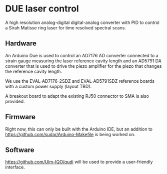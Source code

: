 # DUE laser control
A high resolution analog-digital digital-analog converter with PID to control
a Sirah Matisse ring laser for time resolved spectral scans.

## Hardware
An Arduino Due is used to control an AD7176 AD converter connected to 
a strain gauge measuring the laser reference cavity length and
an AD5791 DA converter that is used to drive the piezo amplifier for
the piezo that changes the reference cavity length.

We use the EVAL-AD7176-2SDZ and EVAL-AD5791SDZ reference boards with
a custom power supply (layout TBD).

A breakout board to adapt the existing RJ50 connector to SMA is also provided.

## Firmware
Right now, this can only be built with the Arduino IDE, but an addition to 
https://github.com/sudar/Arduino-Makefile is being worked on.

## Software
https://github.com/Ulm-IQO/qudi will be used to provide a user-friendly interface.

